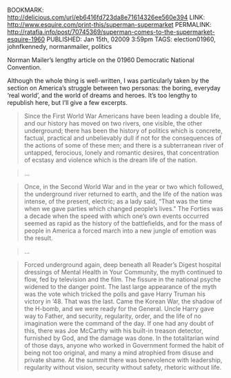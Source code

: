 BOOKMARK: http://delicious.com/url/eb6416fd723da8e71614326ee560e394
LINK: http://www.esquire.com/print-this/superman-supermarket
PERMALINK: http://ratafia.info/post/70745369/superman-comes-to-the-supermarket-esquire-1960
PUBLISHED: Jan 15th, 02009 3:59pm
TAGS: election01960, johnfkennedy, normanmailer, politics

Norman Mailer’s lengthy article on the 01960 Democratic National Convention.

Although the whole thing is well-written, I was particularly taken by the
section on America’s struggle between two personas: the boring, everyday ‘real
world’, and the world of dreams and heroes. It’s too lengthy to republish here,
but I’ll give a few excerpts.

> Since the First World War Americans have been leading a double life, and our
> history has moved on two rivers, one visible, the other underground; there
> has been the history of politics which is concrete, factual, practical and
> unbelievably dull if not for the consequences of the actions of some of these
> men; and there is a subterranean river of untapped, ferocious, lonely and
> romantic desires, that concentration of ecstasy and violence which is the
> dream life of the nation.

> …

> Once, in the Second World War and in the year or two which followed, the
> underground river returned to earth, and the life of the nation was intense,
> of the present, electric; as a lady said, “That was the time when we gave
> parties which changed people’s lives." The Forties was a decade when the
> speed with which one’s own events occurred seemed as rapid as the history of
> the battlefields, and for the mass of people in America a forced march into a
> new jungle of emotion was the result.

> …

> Forced underground again, deep beneath all
> <span class='magazine'>Reader’s Digest</span> hospital dressings of Mental
> Health in Your Community, the myth continued to flow, fed by television and
> the film. The fissure in the national psyche widened to the danger point. The
> last large appearance of the myth was the vote which tricked the polls and
> gave Harry Truman his victory in ’48. That was the last. Came the Korean War,
> the shadow of the H-bomb, and we were ready for the General. Uncle Harry gave
> way to Father, and security, regularity, order, and the life of no
> imagination were the command of the day. If one had any doubt of this, there
> was Joe McCarthy with his built-in treason detector, furnished by God, and
> the damage was done. In the totalitarian wind of those days, anyone who
> worked in Government formed the habit of being not too original, and many a
> mind atrophied from disuse and private shame. At the summit there was
> benevolence with leadership, regularity without vision, security without
> safety, rhetoric without life.
